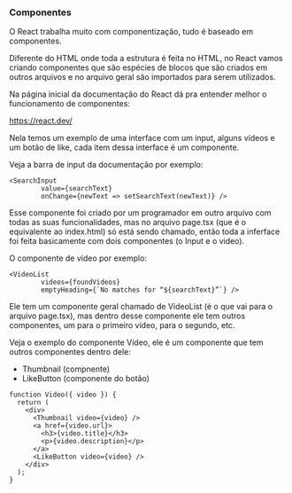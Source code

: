 ### Componentes

O React trabalha muito com componentização, tudo é baseado em componentes.

Diferente do HTML onde toda a estrutura é feita no HTML, no React vamos criando componentes que são espécies de blocos que são criados em outros arquivos e no arquivo geral são importados para serem utilizados.

Na página inicial da documentação do React dá pra entender melhor o funcionamento de componentes:

https://react.dev/

Nela temos um exemplo de uma interface com um input, alguns vídeos e um botão de like, cada item dessa interface é um componente.

Veja a barra de input da documentação por exemplo:

```
<SearchInput
        value={searchText}
        onChange={newText => setSearchText(newText)} />
```

Esse componente foi criado por um programador em outro arquivo com todas as suas funcionalidades, mas no arquivo page.tsx (que é o equivalente ao index.html) só está sendo chamado, então toda a inferface foi feita basicamente com dois componentes (o Input e o video).

O componente de vídeo por exemplo:

```
<VideoList
        videos={foundVideos}
        emptyHeading={`No matches for “${searchText}”`} />
```

Ele tem um componente geral chamado de VideoList (é o que vai para o arquivo page.tsx), mas dentro desse componente ele tem outros componentes, um para o primeiro vídeo, para o segundo, etc.

Veja o exemplo do componente Vídeo, ele é um componente que tem outros componentes dentro dele:

- Thumbnail (compnente)
- LikeButton (componente do botão)

```
function Video({ video }) {
  return (
    <div>
      <Thumbnail video={video} />
      <a href={video.url}>
        <h3>{video.title}</h3>
        <p>{video.description}</p>
      </a>
      <LikeButton video={video} />
    </div>
  );
}
```
